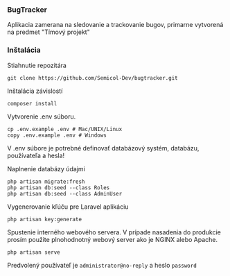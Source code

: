 ### BugTracker


Aplikacia zamerana na sledovanie a trackovanie bugov, primarne vytvorená na predmet "Tímový projekt"

### Inštalácia

Stiahnutie repozitára
```
git clone https://github.com/Semicol-Dev/bugtracker.git
```

Inštalácia závislostí 
```
composer install
```

Vytvorenie .env súboru.
```
cp .env.example .env # Mac/UNIX/Linux
copy .env.example .env # Windows
```
V .env súbore je potrebné definovať databázový systém, databázu, používateľa a hesla!

Naplnenie databázy údajmi
```
php artisan migrate:fresh
php artisan db:seed --class Roles
php artisan db:seed --class AdminUser
```

Vygenerovanie kľúču pre Laravel aplikáciu
```
php artisan key:generate
```

Spustenie interného webového servera. V prípade nasadenia do produkcie prosím použite plnohodnotný webový server ako je NGINX alebo Apache. 
```
php artisan serve
```


Predvolený používateľ je ```administrator@no-reply``` a heslo ```password```
